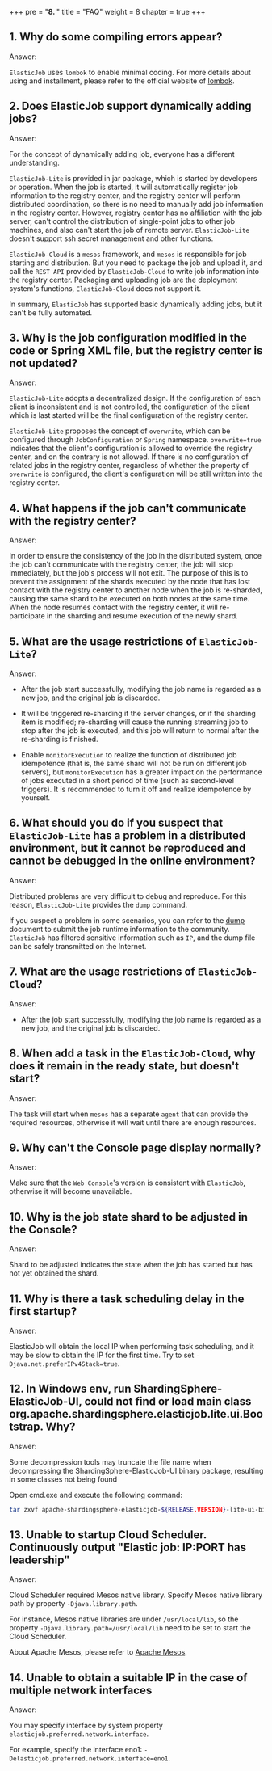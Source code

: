 +++
pre = "<b>8. </b>"
title = "FAQ"
weight = 8
chapter = true
+++

## 1. Why do some compiling errors appear?

Answer:

`ElasticJob` uses `lombok` to enable minimal coding. For more details about using and installment, please refer to the official website of [lombok](https://projectlombok.org/download).

## 2. Does ElasticJob support dynamically adding jobs?

Answer:

For the concept of dynamically adding job, everyone has a different understanding.

`ElasticJob-Lite` is provided in jar package, which is started by developers or operation. When the job is started, it will automatically register job information to the registry center, and the registry center will perform distributed coordination, so there is no need to manually add job information in the registry center.
However, registry center has no affiliation with the job server, can't control the distribution of single-point jobs to other job machines, and also can't start the job of remote server.
`ElasticJob-Lite` doesn't support ssh secret management and other functions.

`ElasticJob-Cloud` is a `mesos` framework, and `mesos` is responsible for job starting and distribution.
But you need to package the job and upload it, and call the `REST API` provided by `ElasticJob-Cloud` to write job information into the registry center.
Packaging and uploading job are the deployment system's functions, `ElasticJob-Cloud` does not support it.

In summary, `ElasticJob` has supported basic dynamically adding jobs, but it can't be fully automated.

## 3. Why is the job configuration modified in the code or Spring XML file, but the registry center is not updated?

Answer:

`ElasticJob-Lite` adopts a decentralized design. If the configuration of each client is inconsistent and is not controlled, the configuration of the client which is last started will be the final configuration of the registry center.

`ElasticJob-Lite` proposes the concept of `overwrite`, which can be configured through `JobConfiguration` or `Spring` namespace.
`overwrite=true` indicates that the client's configuration is allowed to override the registry center, and on the contrary is not allowed.
If there is no configuration of related jobs in the registry center, regardless of whether the property of `overwrite` is configured, the client's configuration will be still written into the registry center.

## 4. What happens if the job can't communicate with the registry center?

Answer:

In order to ensure the consistency of the job in the distributed system, once the job can't communicate with the registry center, the job will stop immediately, but the job's process will not exit.
The purpose of this is to prevent the assignment of the shards executed by the node that has lost contact with the registry center to another node when the job is re-sharded, causing the same shard to be executed on both nodes at the same time.
When the node resumes contact with the registry center, it will re-participate in the sharding and resume execution of the newly shard.

## 5. What are the usage restrictions of `ElasticJob-Lite`?

Answer:

* After the job start successfully, modifying the job name is regarded as a new job, and the original job is discarded.

* It will be triggered re-sharding if the server changes, or if the sharding item is modified; re-sharding will cause the running streaming job to stop after the job is executed, and this job will return to normal after the re-sharding is finished.

* Enable `monitorExecution` to realize the function of distributed job idempotence (that is, the same shard will not be run on different job servers), but `monitorExecution` has a greater impact on the performance of jobs executed in a short period of time (such as second-level triggers). It is recommended to turn it off and realize idempotence by yourself.

## 6. What should you do if you suspect that `ElasticJob-Lite` has a problem in a distributed environment, but it cannot be reproduced and cannot be debugged in the online environment?

Answer:

Distributed problems are very difficult to debug and reproduce. For this reason, `ElasticJob-Lite` provides the `dump` command.

If you suspect a problem in some scenarios, you can refer to the [dump](/en/user-manual/elasticjob-lite/operation/dump/) document to submit the job runtime information to the community.
`ElasticJob` has filtered sensitive information such as `IP`, and the dump file can be safely transmitted on the Internet.

## 7. What are the usage restrictions of `ElasticJob-Cloud`?

Answer:

* After the job start successfully, modifying the job name is regarded as a new job, and the original job is discarded.

## 8. When add a task in the `ElasticJob-Cloud`, why does it remain in the ready state, but doesn't start?

Answer:

The task will start when `mesos` has a separate `agent` that can provide the required resources, otherwise it will wait until there are enough resources.

## 9. Why can't the Console page display normally?

Answer:

Make sure that the `Web Console`'s version is consistent with `ElasticJob`, otherwise it will become unavailable.

## 10. Why is the job state shard to be adjusted in the Console?

Answer:

Shard to be adjusted indicates the state when the job has started but has not yet obtained the shard.

## 11. Why is there a task scheduling delay in the first startup?

Answer:

ElasticJob will obtain the local IP when performing task scheduling, and it may be slow to obtain the IP for the first time. Try to set `-Djava.net.preferIPv4Stack=true`.


## 12. In Windows env, run ShardingSphere-ElasticJob-UI, could not find or load main class org.apache.shardingsphere.elasticjob.lite.ui.Bootstrap. Why?

Answer:

Some decompression tools may truncate the file name when decompressing the ShardingSphere-ElasticJob-UI binary package, resulting in some classes not being found

Open cmd.exe and execute the following command:

```bash
tar zxvf apache-shardingsphere-elasticjob-${RELEASE.VERSION}-lite-ui-bin.tar.gz
```

## 13. Unable to startup Cloud Scheduler. Continuously output "Elastic job: IP:PORT has leadership"

Answer: 

Cloud Scheduler required Mesos native library. Specify Mesos native library path by property `-Djava.library.path`.

For instance, Mesos native libraries are under `/usr/local/lib`, so the property `-Djava.library.path=/usr/local/lib` need to be set to start the Cloud Scheduler.

About Apache Mesos, please refer to [Apache Mesos](https://mesos.apache.org/).

## 14. Unable to obtain a suitable IP in the case of multiple network interfaces

Answer: 

You may specify interface by system property `elasticjob.preferred.network.interface`.

For example, specify the interface eno1: `-Delasticjob.preferred.network.interface=eno1`.
